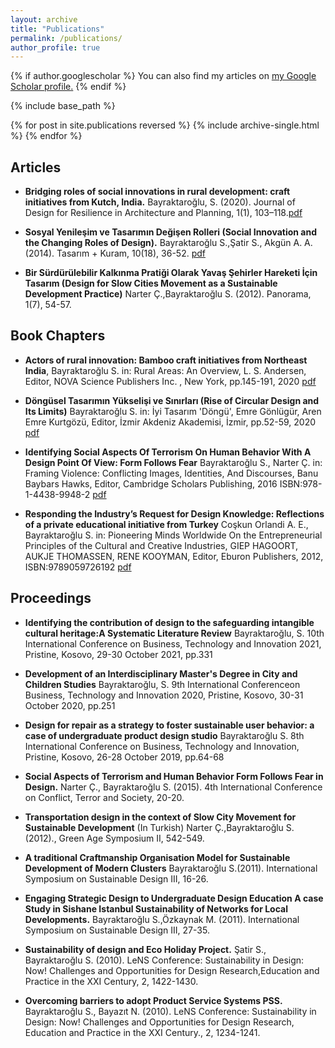 ```yaml
---
layout: archive
title: "Publications"
permalink: /publications/
author_profile: true
---
```


{% if author.googlescholar %}
  You can also find my articles on <u><a href="{{author.googlescholar}}">my Google Scholar profile</a>.</u>
{% endif %}

{% include base_path %}

{% for post in site.publications reversed %}
  {% include archive-single.html %}
{% endfor %}

<sup></sup>


## Articles

-	**Bridging roles of social innovations in rural development: craft initiatives from Kutch, India.** Bayraktaroğlu, S. (2020). Journal of Design for Resilience in Architecture and Planning, 1(1), 103–118.[pdf](/files/pdf/Pubpdf/A1/A1.1DRARCH.pdf)

-	**Sosyal Yenileşim ve Tasarımın Değişen Rolleri (Social Innovation and the Changing Roles of Design).** Bayraktaroğlu S.,Şatir S., Akgün A. A. (2014). Tasarım + Kuram, 10(18), 36-52. [pdf](/files/pdf/Pubpdf/B3a/A3a.3_tasarim_kuram1.pdf)

-	**Bir Sürdürülebilir Kalkınma Pratiği Olarak Yavaş Şehirler Hareketi İçin Tasarım (Design for Slow Cities Movement as a Sustainable Development Practice)** Narter Ç.,Bayraktaroğlu S. (2012). Panorama, 1(7), 54-57. 

## Book Chapters

-	**Actors of rural innovation: Bamboo craft initiatives from Northeast India**, Bayraktaroğlu S. in: Rural Areas: An Overview, L. S. Andersen, Editor, NOVA Science Publishers Inc. , New York, pp.145-191, 2020 [pdf](/files/pdf/Pubpdf/A2/A2.1.1_Actors.pdf)

-	**Döngüsel Tasarımın Yükselişi ve Sınırları (Rise of Circular Design and Its Limits)** Bayraktaroğlu S. in: İyi Tasarım 'Döngü', Emre Gönlügür, Aren Emre Kurtgözü, Editor, İzmir Akdeniz Akademisi, İzmir, pp.52-59, 2020 [pdf](/files/pdf/Pubpdf/A2/A.2.2_FraminViolence.pdf)

-	**Identifying Social Aspects Of Terrorism On Human Behavior With A Design Point Of View: Form Follows Fear** Bayraktaroğlu S., Narter Ç. in: Framing Violence: Conflicting Images, Identities, And Discourses, Banu Baybars Hawks, Editor, Cambridge Scholars Publishing, 2016 ISBN:978-1-4438-9948-2 [pdf](/files/pdf/Pubpdf/A2/A.2.4_DonguselTasarim.pdf)

-	**Responding the Industry’s Request for Design Knowledge: Reflections of a private educational initiative from Turkey** Coşkun Orlandi A. E., Bayraktaroğlu S. in: Pioneering Minds Worldwide On the Entrepreneurial Principles of the Cultural and Creative Industries, GIEP HAGOORT, AUKJE THOMASSEN, RENE KOOYMAN, Editor, Eburon Publishers, 2012, ISBN:9789059726192 [pdf](/files/pdf/Pubpdf/A2/A.2.3_PioneeringMinds.pdf)

## Proceedings

-	**Identifying the contribution of design to the safeguarding intangible cultural heritage:A Systematic Literature Review** Bayraktaroğlu, S. 10th International Conference on Business, Technology and Innovation 2021, Pristine, Kosovo, 29-30 October 2021, pp.331 

-	**Development of an Interdisciplinary Master's Degree in City  and Children Studies** Bayraktaroğlu, S. 9th International Conferenceon Business, Technology and Innovation 2020, Pristine, Kosovo, 30-31 October 2020, pp.251 

-	**Design for repair as a strategy to foster sustainable user behavior: a case of undergraduate product design studio** Bayraktaroğlu S. 8th International Conference on Business, Technology and Innovation, Pristine, Kosovo, 26-28 October 2019, pp.64-68

-	**Social Aspects of Terrorism and Human Behavior Form Follows Fear in Design.** Narter Ç., Bayraktaroğlu S. (2015). 4th International Conference on Conflict, Terror and Society, 20-20.

-	**Transportation design in the context of Slow City Movement for Sustainable Development** (In Turkish) Narter Ç.,Bayraktaroğlu S. (2012)., Green Age Symposium II, 542-549. 

-	**A traditional Craftmanship Organisation Model for Sustainable Development of Modern Clusters** Bayraktaroğlu S.(2011). International Symposium on Sustainable Design III, 16-26. 

-	**Engaging Strategic Design to Undergraduate Design Education A case Study in Sishane Istanbul Sustainability of Networks for Local Developments.** Bayraktaroğlu S.,Özkaynak M. (2011). International Symposium on Sustainable Design III, 27-35.

-	**Sustainability of design and Eco Holiday Project.** Şatir S., Bayraktaroğlu S. (2010). LeNS Conference: Sustainability in Design: Now! Challenges and Opportunities for Design Research,Education and Practice in the XXI Century, 2, 1422-1430.

-	**Overcoming barriers to adopt Product Service Systems PSS.** Bayraktaroğlu S., Bayazıt N. (2010). LeNS Conference: Sustainability in Design: Now! Challenges and Opportunities for Design Research, Education and Practice in the XXI Century., 2, 1234-1241. 

